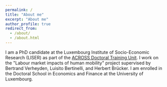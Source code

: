 ```yaml
---
permalink: /
title: "About me"
excerpt: "About me"
author_profile: true
redirect_from: 
  - /about/
  - /about.html
---
```


I am a PhD candidate at the Luxembourg Institute of Socio-Economic Research (LISER) as part of the [ACROSS Doctoral Training Unit](https://sites.google.com/view/fredericdocquier/xingb-blog/across). I work on the "Labour market impacts of human mobility" project supervised by Bertrand Verheyden, Luisito Bertinelli, and Herbert Brücker. I am enrolled in the Doctoral School in Economics and Finance at the University of Luxembourg. 

<!--- For more information, see my [CV](https://felixstips.github.io/files/cv.pdf) here.




